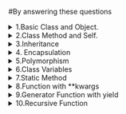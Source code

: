   
#By answering these questions
<details>
<summary>1.Basic Class and Object.
</summary>
Problem: Create a Car class with attributes like brand and model. Then create an instance of this class.
</details>


<details>
<summary>2.Class Method and Self.
</summary>
 Problem: Add a method to the Car class that displays the full name of the car (brand, and model).
</details>

<details>
<summary>3.Inheritance
</summary>
 Problem: Create an Electric class that inherits from the Car class and has an additional attribute battery_size.
</details>
<details>
<summary>4. Encapsulation
</summary>
 Problem:Modify the Car class to encapsulate the brand attribute,making it private, and provide a getter method for it.
</details>
<details>
<summary>5.Polymorphism
</summary>
 Problem:Demonstrate polymorphism by defining a method fuel _type in both Car and ElectricCar Classes,but with different behaviors.
</details>
<details>
<summary>6.Class Variables
</summary>
 Problem:Add a class variable to Car that keeps track of the number of cars created.
</details>
<details>
<summary>7.Static Method
</summary>
 Problem:Add a static method to Car class that returns a general description od car
</details>
<details>
<summary>8.Function with **kwargs
</summary>
 Problem: create a function that any number of keyword arguments and prints them in the format 
 key: value.
 
 </details>
<details>
<summary>9.Generator Function with yield
</summary>
 Problem:Write a generator function that yields even numbers up to a specified limit.
</details>
<details>
<summary>10.Recursive Function
</summary>
 Problem: Create  a recursive function to calculate the factorial of a  number.
</details>